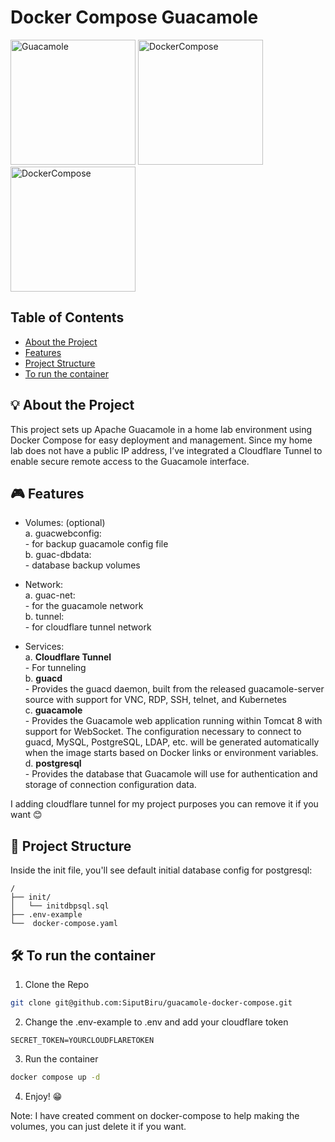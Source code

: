 # Docker Compose Guacamole

<span>
<img src="https://upload.wikimedia.org/wikipedia/commons/3/31/Apache_Guacamole_logo.png" width="200" alt="Guacamole"/>
<img src="https://raw.githubusercontent.com/docker/compose/main/logo.png" width="200" alt="DockerCompose"/>
<img src="https://upload.wikimedia.org/wikipedia/commons/thumb/2/29/Postgresql_elephant.svg/1200px-Postgresql_elephant.svg.png" width="200" alt="DockerCompose"/>
</span>

## Table of Contents
- [About the Project](#-about-the-project)
- [Features](#-features)
- [Project Structure](#-project-structure)
- [To run the container](#️-to-run-the-container)

## 💡 About the Project

<p>
This project sets up Apache Guacamole in a home lab environment using Docker Compose for easy deployment and management. Since my home lab does not have a public IP address, I’ve integrated a Cloudflare Tunnel to enable secure remote access to the Guacamole interface.
<p>


## 🎮 Features

- Volumes: (optional) <br>
    a. guacwebconfig: <br>
        - for backup guacamole config file <br>
    b. guac-dbdata: <br>
        - database backup volumes <br>

- Network: <br>
    a. guac-net: <br>
        - for the guacamole network <br>
    b. tunnel: <br>
        - for cloudflare tunnel network <br>

- Services: <br>
    a. **Cloudflare Tunnel** <br>
        - For tunneling <br>
    b. **guacd** <br>
        - Provides the guacd daemon, built from the released guacamole-server source with support for VNC, RDP, SSH, telnet, and Kubernetes <br>
    c. **guacamole** <br>
        - Provides the Guacamole web application running within Tomcat 8 with support for WebSocket. The configuration necessary to connect to guacd, MySQL, PostgreSQL, LDAP, etc. will be generated automatically when the image starts based on Docker links or environment variables. <br>
    d. **postgresql** <br>
        - Provides the database that Guacamole will use for authentication and storage of connection configuration data. <br>

I adding cloudflare tunnel for my project purposes you can remove it if you want 😊

## 🚀 Project Structure

Inside the init file, you'll see default initial database config for postgresql:

```text
/
├── init/
│   └── initdbpsql.sql
├── .env-example
└──  docker-compose.yaml
```

## 🛠️ To run the container

1. Clone the Repo 
```bash
git clone git@github.com:SiputBiru/guacamole-docker-compose.git
```

2. Change the .env-example to .env and add your cloudflare token
```text
SECRET_TOKEN=YOURCLOUDFLARETOKEN
```

3. Run the container
```sh
docker compose up -d
```

4. Enjoy! 😁

Note: I have created comment on docker-compose to help making the volumes, you can just delete it if you want.